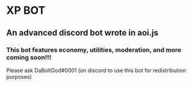 # XP BOT
## An advanced discord bot wrote in aoi.js

### This bot features economy, utilities, moderation, and more coming soon!!!

Please ask DaBoltGod#0001 (on discord to use this bot for redistribution purposes)
